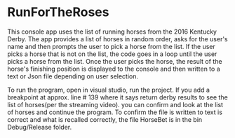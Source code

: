 # RunForTheRoses
This console app uses the list of running horses from the 2016 Kentucky Derby. The app provides a list of horses in random order, asks for the user's name and then prompts the user to pick a horse from the list. If the user picks a horse that is not on the list, the code goes in a loop until the user picks a horse from the list. Once the user picks the horse, the result of the horse's finishing position is displayed to the console and then written to a text or Json file depending on user selection. 

To run the program, open in visual studio, run the project.
If you  add a breakpoint at approx. line # 139 where it says return derby results to see the list of horses(per the streaming video). 
you can confirm and  look at the list of horses and continue the program.
To confirm the file is written to text is correct and what is recalled correctly, the file HorseBet is in the bin Debug/Release folder. 
